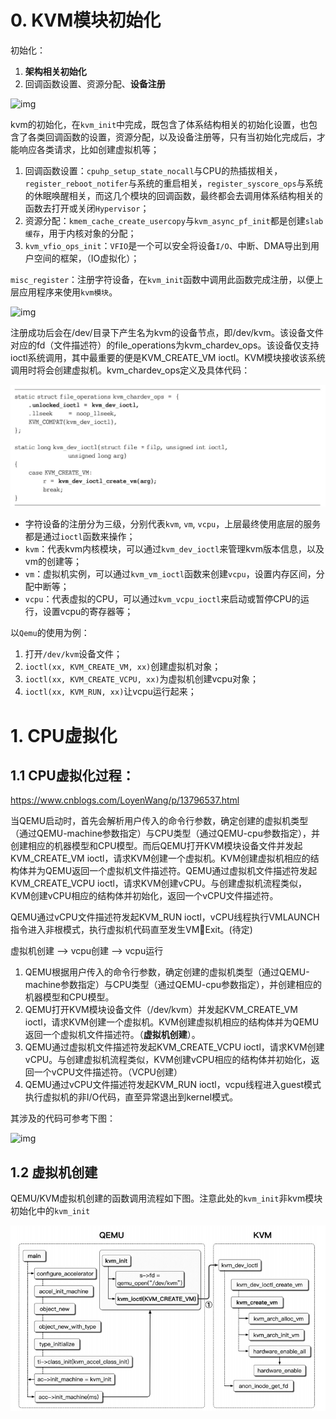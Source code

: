 # 0. KVM模块初始化

初始化：

1. **架构相关初始化**
2. 回调函数设置、资源分配、**设备注册**

![img](https://img2020.cnblogs.com/blog/1771657/202009/1771657-20200912222700148-1239477465.png)

kvm的初始化，在`kvm_init`中完成，既包含了体系结构相关的初始化设置，也包含了各类回调函数的设置，资源分配，以及设备注册等，只有当初始化完成后，才能响应各类请求，比如创建虚拟机等；

1. 回调函数设置：`cpuhp_setup_state_nocall`与CPU的热插拔相关，`register_reboot_notifer`与系统的重启相关，`register_syscore_ops`与系统的休眠唤醒相关，而这几个模块的回调函数，最终都会去调用体系结构相关的函数去打开或关闭`Hypervisor`；
2. 资源分配：`kmem_cache_create_usercopy`与`kvm_async_pf_init`都是创建`slab缓存`，用于内核对象的分配；
3. `kvm_vfio_ops_init`：`VFIO`是一个可以安全将设备`I/O`、中断、DMA导出到用户空间的框架，（IO虚拟化）；



`misc_register`：注册字符设备，在`kvm_init`函数中调用此函数完成注册，以便上层应用程序来使用`kvm模块`。



![img](https://img2020.cnblogs.com/blog/1771657/202009/1771657-20200912222902627-2095696577.png)

注册成功后会在/dev/目录下产生名为kvm的设备节点，即/dev/kvm。该设备文件对应的fd（文件描述符）的file_operations为kvm_chardev_ops。该设备仅支持ioctl系统调用，其中最重要的便是KVM_CREATE_VM ioctl。KVM模块接收该系统调用时将会创建虚拟机。kvm_chardev_ops定义及具体代码：

![image-20240922215310127](知识分享.assets/image-20240922215310127.png)

- 字符设备的注册分为三级，分别代表`kvm`, `vm`, `vcpu`，上层最终使用底层的服务都是通过`ioctl`函数来操作；
- `kvm`：代表kvm内核模块，可以通过`kvm_dev_ioctl`来管理kvm版本信息，以及vm的创建等；
- `vm`：虚拟机实例，可以通过`kvm_vm_ioctl`函数来创建`vcpu`，设置内存区间，分配中断等；
- `vcpu`：代表虚拟的CPU，可以通过`kvm_vcpu_ioctl`来启动或暂停CPU的运行，设置vcpu的寄存器等；

以`Qemu`的使用为例：

1. 打开`/dev/kvm`设备文件；
2. `ioctl(xx, KVM_CREATE_VM, xx)`创建虚拟机对象；
3. `ioctl(xx, KVM_CREATE_VCPU, xx)`为虚拟机创建vcpu对象；
4. `ioctl(xx, KVM_RUN, xx)`让vcpu运行起来；

# 1. CPU虚拟化

## 1.1 CPU虚拟化过程：

https://www.cnblogs.com/LoyenWang/p/13796537.html

当QEMU启动时，首先会解析用户传入的命令行参数，确定创建的虚拟机类型（通过QEMU-machine参数指定）与CPU类型（通过QEMU-cpu参数指定），并创建相应的机器模型和CPU模型。而后QEMU打开KVM模块设备文件并发起KVM_CREATE_VM ioctl，请求KVM创建一个虚拟机。KVM创建虚拟机相应的结构体并为QEMU返回一个虚拟机文件描述符。QEMU通过虚拟机文件描述符发起KVM_CREATE_VCPU ioctl，请求KVM创建vCPU。与创建虚拟机流程类似，KVM创建vCPU相应的结构体并初始化，返回一个vCPU文件描述符。

QEMU通过vCPU文件描述符发起KVM_RUN ioctl，vCPU线程执行VMLAUNCH指令进入非根模式，执行虚拟机代码直至发生VMExit。(待定)

虚拟机创建 --> vcpu创建  --> vcpu运行

1. QEMU根据用户传入的命令行参数，确定创建的虚拟机类型（通过QEMU-machine参数指定）与CPU类型（通过QEMU-cpu参数指定），并创建相应的机器模型和CPU模型。
2. QEMU打开KVM模块设备文件（/dev/kvm）并发起KVM_CREATE_VM ioctl，请求KVM创建一个虚拟机。KVM创建虚拟机相应的结构体并为QEMU返回一个虚拟机文件描述符。（**虚拟机创建**）。
3. QEMU通过虚拟机文件描述符发起KVM_CREATE_VCPU ioctl，请求KVM创建vCPU。与创建虚拟机流程类似，KVM创建vCPU相应的结构体并初始化，返回一个vCPU文件描述符。（VCPU创建）
4. QEMU通过vCPU文件描述符发起KVM_RUN ioctl，vcpu线程进入guest模式执行虚拟机的非I/O代码，直至异常退出到kernel模式。

其涉及的代码可参考下图：

![img](https://img2020.cnblogs.com/blog/1771657/202010/1771657-20201011104601000-1844983544.png)

## 1.2 虚拟机创建

QEMU/KVM虚拟机创建的函数调用流程如下图。注意此处的`kvm_init`非kvm模块初始化中的`kvm_init`

![image-20240922222335554](知识分享.assets/image-20240922222335554.png)